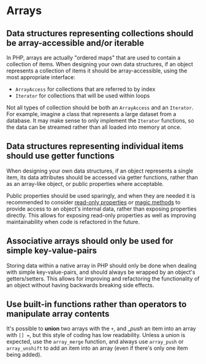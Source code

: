 # Arrays

## Data structures representing collections should be array-accessible and/or iterable

In PHP, arrays are actually "ordered maps" that are used to contain a collection of items. When designing your own data structures, if an object represents a collection of items it should be array-accessible, using the most appropriate interface:

+ `ArrayAccess` for collections that are referred to by index
+ `Iterator` for collections that will be used within loops

Not all types of collection should be both an `ArrayAccess` and an `Iterator`. For example, imagine a class that represents a large dataset from a database. It may make sense to only implement the `Iterator` functions, so the data can be streamed rather than all loaded into memory at once. 

## Data structures representing individual items should use getter functions

When designing your own data structures, if an object represents a single item, its data attributes should be accessed via getter functions, rather than as an array-like object, or public properties where acceptable.

Public properties should be used sparingly, and when they are needed it is recommended to consider [read-only properties][read-only] or [magic methods][magic-methods] to provide access to an object's internal data, rather than exposing properties directly. This allows for exposing read-only properties as well as improving maintainability when code is refactored in the future.

## Associative arrays should only be used for simple key-value-pairs

Storing data within a native array in PHP should only be done when dealing with simple key-value-pairs, and should always be wrapped by an object's getters/setters. This allows for improving and refactoring the functionality of an object without having backwards breaking side effects.

## Use built-in functions rather than operators to manipulate array contents

It's possible to __union__ two arrays with the `+`, and __push_ an item into an array with `[] =`, but this style of coding has low readability. Unless a union is expected, use the `array_merge` function, and always use `array_push` or `array_unshift` to add an item into an array (even if there's only one item being added).

[magic-methods]: https://php.net/manual/en/language.oop5.magic.php
[read-only]: https://www.php.net/manual/en/language.oop5.properties.php#language.oop5.properties.readonly-properties
